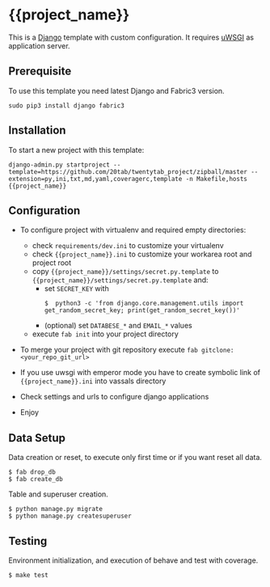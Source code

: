 {{project_name}}
================

This is a [Django](https://www.djangoproject.com/) template with custom configuration. It requires [uWSGI](https://uwsgi-docs.readthedocs.io/en/latest/) as application server.

## Prerequisite

To use this template you need latest Django and Fabric3 version.

```
sudo pip3 install django fabric3
```

## Installation

To start a new project with this template:

```
django-admin.py startproject --template=https://github.com/20tab/twentytab_project/zipball/master --extension=py,ini,txt,md,yaml,coveragerc,template -n Makefile,hosts {{project_name}}
```

## Configuration

- To configure project with virtualenv and required empty directories: 
  - check `requirements/dev.ini` to customize your virtualenv 
  - check `{{project_name}}.ini` to customize your workarea root and project root
  - copy `{{project_name}}/settings/secret.py.template` to `{{project_name}}/settings/secret.py.template` and:
    - set `SECRET_KEY` with
      ```
      $  python3 -c 'from django.core.management.utils import get_random_secret_key; print(get_random_secret_key())'
      ```
    - (optional) set `DATABESE_*` and `EMAIL_*` values
  - execute `fab init` into your project directory

- To merge your project with git repository execute `fab gitclone:<your_repo_git_url>`

- If you use uwsgi with emperor mode you have to create symbolic link of `{{project_name}}.ini` into vassals directory

- Check settings and urls to configure django applications

- Enjoy

## Data Setup

Data creation or reset, to execute only first time or if you want reset all data.

```shell
$ fab drop_db
$ fab create_db
```

Table and superuser creation.

```shell
$ python manage.py migrate
$ python manage.py createsuperuser
```

## Testing

Environment initialization, and execution of behave and test with coverage.

```shell
$ make test
```
